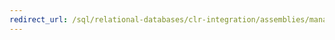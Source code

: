 ```yaml
---
redirect_url: /sql/relational-databases/clr-integration/assemblies/managing-clr-integration-assemblies?toc=%2fsql%2frelational-databases%2fclr-integration%2fassemblies%2ftoc.json
---
```

